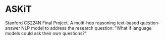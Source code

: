 # ASKiT
Stanford CS224N Final Project. A multi-hop reasoning text-based question-answer NLP model to address the research question: "What if language models could ask their own questions?"
